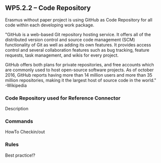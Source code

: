 ## WP5.2.2 – Code Repository

Erasmus without paper project is using GitHub as Code Repository for all code within each developing work package. 

"GitHub is a web-based Git repository hosting service. It offers all of the distributed version control and source code management (SCM) functionality of Git as well as adding its own features. It provides access control and several collaboration features such as bug tracking, feature requests, task management, and wikis for every project.

GitHub offers both plans for private repositories, and free accounts which are commonly used to host open-source software projects. As of october 2016, GitHub reports having more than 14 million users and more than 35 million repositories, making it the largest host of source code in the world." -Wikipedia

### Code Repository used for Reference Connector
Description

### Commands
HowTo Checkin/out

### Rules
Best practice!?

